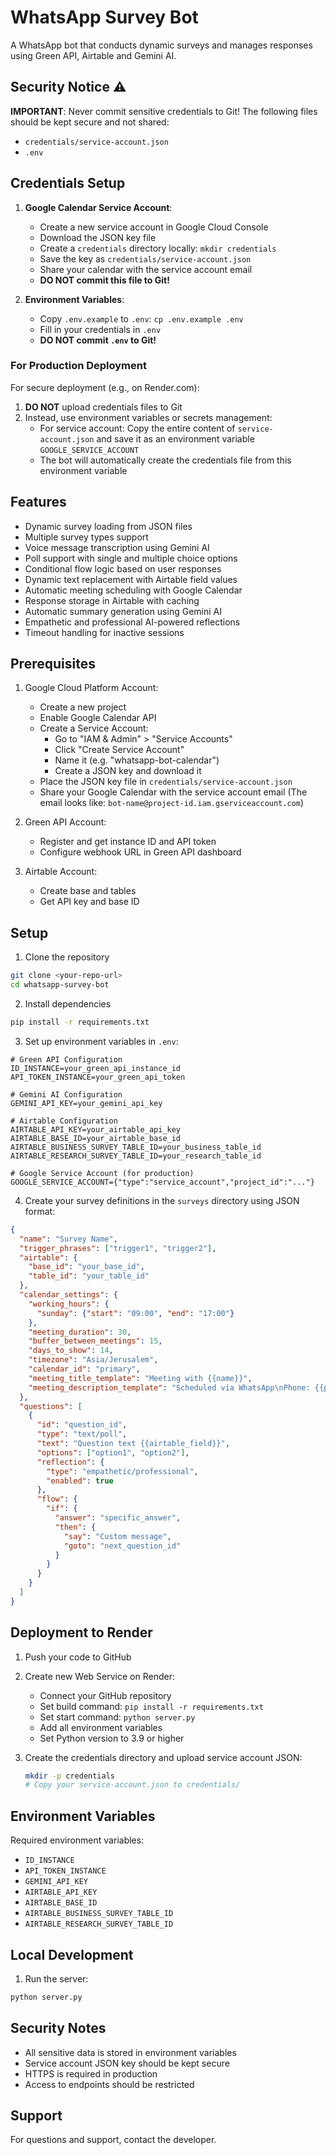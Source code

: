 # WhatsApp Survey Bot

A WhatsApp bot that conducts dynamic surveys and manages responses using Green API, Airtable and Gemini AI.

## Security Notice ⚠️

**IMPORTANT**: Never commit sensitive credentials to Git! The following files should be kept secure and not shared:
- `credentials/service-account.json`
- `.env`

## Credentials Setup

1. **Google Calendar Service Account**:
   - Create a new service account in Google Cloud Console
   - Download the JSON key file
   - Create a `credentials` directory locally: `mkdir credentials`
   - Save the key as `credentials/service-account.json`
   - Share your calendar with the service account email
   - **DO NOT commit this file to Git!**

2. **Environment Variables**:
   - Copy `.env.example` to `.env`: `cp .env.example .env`
   - Fill in your credentials in `.env`
   - **DO NOT commit `.env` to Git!**

### For Production Deployment

For secure deployment (e.g., on Render.com):
1. **DO NOT** upload credentials files to Git
2. Instead, use environment variables or secrets management:
   - For service account: Copy the entire content of `service-account.json` and save it as an environment variable `GOOGLE_SERVICE_ACCOUNT`
   - The bot will automatically create the credentials file from this environment variable

## Features

- Dynamic survey loading from JSON files
- Multiple survey types support
- Voice message transcription using Gemini AI
- Poll support with single and multiple choice options
- Conditional flow logic based on user responses
- Dynamic text replacement with Airtable field values
- Automatic meeting scheduling with Google Calendar
- Response storage in Airtable with caching
- Automatic summary generation using Gemini AI
- Empathetic and professional AI-powered reflections
- Timeout handling for inactive sessions

## Prerequisites

1. Google Cloud Platform Account:
   - Create a new project
   - Enable Google Calendar API
   - Create a Service Account:
     - Go to "IAM & Admin" > "Service Accounts"
     - Click "Create Service Account"
     - Name it (e.g. "whatsapp-bot-calendar")
     - Create a JSON key and download it
   - Place the JSON key file in `credentials/service-account.json`
   - Share your Google Calendar with the service account email
     (The email looks like: `bot-name@project-id.iam.gserviceaccount.com`)

2. Green API Account:
   - Register and get instance ID and API token
   - Configure webhook URL in Green API dashboard

3. Airtable Account:
   - Create base and tables
   - Get API key and base ID

## Setup

1. Clone the repository
```bash
git clone <your-repo-url>
cd whatsapp-survey-bot
```

2. Install dependencies
```bash
pip install -r requirements.txt
```

3. Set up environment variables in `.env`:
```env
# Green API Configuration
ID_INSTANCE=your_green_api_instance_id
API_TOKEN_INSTANCE=your_green_api_token

# Gemini AI Configuration
GEMINI_API_KEY=your_gemini_api_key

# Airtable Configuration
AIRTABLE_API_KEY=your_airtable_api_key
AIRTABLE_BASE_ID=your_airtable_base_id
AIRTABLE_BUSINESS_SURVEY_TABLE_ID=your_business_table_id
AIRTABLE_RESEARCH_SURVEY_TABLE_ID=your_research_table_id

# Google Service Account (for production)
GOOGLE_SERVICE_ACCOUNT={"type":"service_account","project_id":"..."}
```

4. Create your survey definitions in the `surveys` directory using JSON format:
```json
{
  "name": "Survey Name",
  "trigger_phrases": ["trigger1", "trigger2"],
  "airtable": {
    "base_id": "your_base_id",
    "table_id": "your_table_id"
  },
  "calendar_settings": {
    "working_hours": {
      "sunday": {"start": "09:00", "end": "17:00"}
    },
    "meeting_duration": 30,
    "buffer_between_meetings": 15,
    "days_to_show": 14,
    "timezone": "Asia/Jerusalem",
    "calendar_id": "primary",
    "meeting_title_template": "Meeting with {{name}}",
    "meeting_description_template": "Scheduled via WhatsApp\nPhone: {{phone}}"
  },
  "questions": [
    {
      "id": "question_id",
      "type": "text/poll",
      "text": "Question text {{airtable_field}}",
      "options": ["option1", "option2"],
      "reflection": {
        "type": "empathetic/professional",
        "enabled": true
      },
      "flow": {
        "if": {
          "answer": "specific_answer",
          "then": {
            "say": "Custom message",
            "goto": "next_question_id"
          }
        }
      }
    }
  ]
}
```

## Deployment to Render

1. Push your code to GitHub

2. Create new Web Service on Render:
   - Connect your GitHub repository
   - Set build command: `pip install -r requirements.txt`
   - Set start command: `python server.py`
   - Add all environment variables
   - Set Python version to 3.9 or higher

3. Create the credentials directory and upload service account JSON:
   ```bash
   mkdir -p credentials
   # Copy your service-account.json to credentials/
   ```

## Environment Variables

Required environment variables:
- `ID_INSTANCE`
- `API_TOKEN_INSTANCE`
- `GEMINI_API_KEY`
- `AIRTABLE_API_KEY`
- `AIRTABLE_BASE_ID`
- `AIRTABLE_BUSINESS_SURVEY_TABLE_ID`
- `AIRTABLE_RESEARCH_SURVEY_TABLE_ID`

## Local Development

1. Run the server:
```bash
python server.py
```

## Security Notes

- All sensitive data is stored in environment variables
- Service account JSON key should be kept secure
- HTTPS is required in production
- Access to endpoints should be restricted

## Support

For questions and support, contact the developer. 
